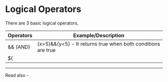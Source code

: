 # Logical Operators

There are 3 basic logical operators,

| Operators | Example/Description                                          |
| --------- | ------------------------------------------------------------ |
| && (AND)  | (x>5)&&(y<5) - It returns true when both conditions are true |
| ${||(OR)          |                                                              |

---
Read also - 